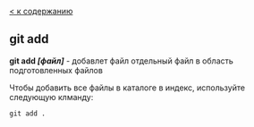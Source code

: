 [< к содержанию](./readme.md)

## git add

**git add *[файл]*** - добавлет файл отдельный файл в область подготовленных файлов

Чтобы добавить все файлы в каталоге в индекс, используйте следующую клманду:

```bash=
git add .
```
